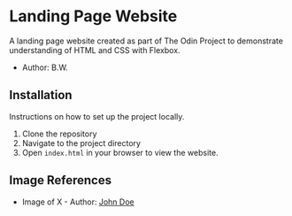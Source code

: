 # Landing Page Website

A landing page website created as part of The Odin Project to demonstrate understanding of HTML and CSS with Flexbox.

- Author: B.W.

## Installation

Instructions on how to set up the project locally.

1. Clone the repository
2. Navigate to the project directory
3. Open `index.html` in your browser to view the website.


## Image References

- Image of X - Author: [John Doe](https://example.com)
